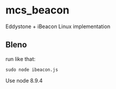 # mcs_beacon

Eddystone + iBeacon Linux implementation

## Bleno

run like that:

```
sudo node ibeacon.js
```

Use node 8.9.4
